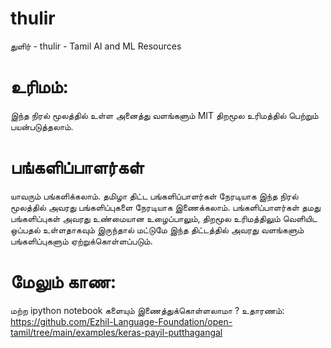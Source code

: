 # thulir
துளிர் - thulir - Tamil AI and ML Resources

# உரிமம்: 
இந்த நிரல் மூலத்தில் உள்ள அனைத்து வளங்களும் MIT திறமூல உரிமத்தில் பெற்றும் பயன்படுத்தலாம்.

# பங்களிப்பாளர்கள்
யாவரும் பங்களிக்கலாம். தமிழா திட்ட பங்களிப்பாளர்கள் நேரடியாக இந்த நிரல் மூலத்தில் அவரது பங்களிப்புகளை நேரடியாக இணைக்கலாம். பங்களிப்பாளர்கள் தமது பங்களிப்புகள் அவரது உண்மையான உழைப்பாலும், திறமூல உரிமத்திலும் வெளியிட ஒப்பதல் உள்ளதாகவும் இருந்தால் மட்டுமே இந்த திட்டத்தில் அவரது வளங்களும் பங்களிப்புகளும் ஏற்றுக்கொள்ளப்படும்.

# மேலும் காண:
மற்ற ipython notebook களையும் இணைத்துக்கொள்ளலாமா ?
உதாரணம்: https://github.com/Ezhil-Language-Foundation/open-tamil/tree/main/examples/keras-payil-putthagangal
